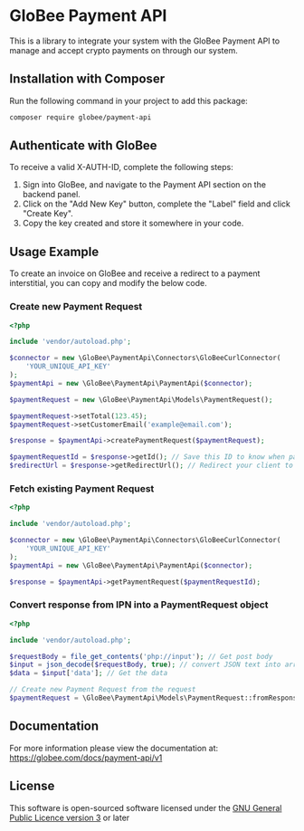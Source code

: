 # GloBee Payment API
This is a library to integrate your system with the GloBee Payment API
to manage and accept crypto payments on through our system.

## Installation with Composer
Run the following command in your project to add this package:
```bash
composer require globee/payment-api
```

## Authenticate with GloBee
To receive a valid X-AUTH-ID, complete the following steps:
1) Sign into GloBee, and navigate to the Payment API section on the backend panel.
2) Click on the "Add New Key" button, complete the "Label" field and click "Create Key".
3) Copy the key created and store it somewhere in your code.

## Usage Example
To create an invoice on GloBee and receive a redirect to a payment interstitial, you can copy and modify the below code.
### Create new Payment Request
```php
<?php

include 'vendor/autoload.php';

$connector = new \GloBee\PaymentApi\Connectors\GloBeeCurlConnector(
    'YOUR_UNIQUE_API_KEY'
);
$paymentApi = new \GloBee\PaymentApi\PaymentApi($connector);

$paymentRequest = new \GloBee\PaymentApi\Models\PaymentRequest();

$paymentRequest->setTotal(123.45);
$paymentRequest->setCustomerEmail('example@email.com');

$response = $paymentApi->createPaymentRequest($paymentRequest);

$paymentRequestId = $response->getId(); // Save this ID to know when payment has been made
$redirectUrl = $response->getRedirectUrl(); // Redirect your client to this URL to make payment
```

### Fetch existing Payment Request
```php
<?php

include 'vendor/autoload.php';

$connector = new \GloBee\PaymentApi\Connectors\GloBeeCurlConnector(
    'YOUR_UNIQUE_API_KEY'
);
$paymentApi = new \GloBee\PaymentApi\PaymentApi($connector);

$response = $paymentApi->getPaymentRequest($paymentRequestId);
```

### Convert response from IPN into a PaymentRequest object
```php
<?php

include 'vendor/autoload.php';

$requestBody = file_get_contents('php://input'); // Get post body
$input = json_decode($requestBody, true); // convert JSON text into array
$data = $input['data']; // Get the data

// Create new Payment Request from the request
$paymentRequest = \GloBee\PaymentApi\Models\PaymentRequest::fromResponse($data);
```

## Documentation
For more information please view the documentation at: https://globee.com/docs/payment-api/v1

## License

This software is open-sourced software licensed under the [GNU General Public Licence version 3](https://www.gnu.org/licenses/) or later
